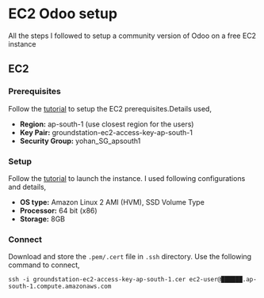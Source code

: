 # EC2 Odoo setup
All the steps I followed to setup a community version of Odoo on a free EC2 instance

## EC2
### Prerequisites
Follow the [tutorial](https://docs.aws.amazon.com/AWSEC2/latest/UserGuide/get-set-up-for-amazon-ec2.html) to setup the EC2 prerequisites.Details used,
 - **Region:** ap-south-1 (use closest region for the users)
 - **Key Pair:** groundstation-ec2-access-key-ap-south-1
 - **Security Group:** yohan\_SG_apsouth1

### Setup
Follow the [tutorial](https://docs.aws.amazon.com/AWSEC2/latest/UserGuide/EC2_GetStarted.html) to launch the instance. I used following configurations and details,
 - **OS type:** Amazon Linux 2 AMI (HVM), SSD Volume Type
 - **Processor:** 64 bit (x86)
 - **Storage:** 8GB

### Connect
Download and store the `.pem/.cert` file in `.ssh` directory. Use the following command to connect,

`ssh -i groundstation-ec2-access-key-ap-south-1.cer ec2-user@██████.ap-south-1.compute.amazonaws.com`
